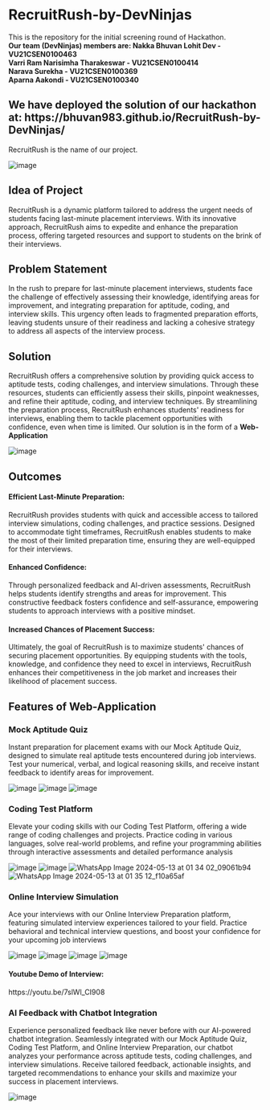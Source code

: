 # RecruitRush-by-DevNinjas
This is the repository for the initial screening round of Hackathon. <br>
<b>Our team (DevNinjas) members are:
Nakka Bhuvan Lohit Dev - VU21CSEN0100463<br>
Varri Ram Narisimha Tharakeswar - VU21CSEN0100414<br>
Narava Surekha - VU21CSEN0100369<br>
Aparna Aakondi - VU21CSEN0100340
</b><br>

<h2>We have deployed the solution of our hackathon at:
https://bhuvan983.github.io/RecruitRush-by-DevNinjas/
</h2>
RecruitRush is the name of our project. <br>

![image](https://github.com/Bhuvan983/RecruitRush-by-DevNinjas/assets/94850851/86f89dd6-208a-437b-8259-7c384aeddff2)

<h2>Idea of Project</h2> 
RecruitRush is a dynamic platform tailored to address the urgent needs of students facing last-minute placement interviews. With its innovative approach, RecruitRush aims to expedite and enhance the preparation process, offering targeted resources and support to students on the brink of their interviews.

<h2>Problem Statement</h2>

In the rush to prepare for last-minute placement interviews, students face the challenge of effectively assessing their knowledge, identifying areas for improvement, and integrating preparation for aptitude, coding, and interview skills. This urgency often leads to fragmented preparation efforts, leaving students unsure of their readiness and lacking a cohesive strategy to address all aspects of the interview process.

<h2>Solution</h2>
RecruitRush offers a comprehensive solution by providing quick access to aptitude tests, coding challenges, and interview simulations. Through these resources, students can efficiently assess their skills, pinpoint weaknesses, and refine their aptitude, coding, and interview techniques. By streamlining the preparation process, RecruitRush enhances students' readiness for interviews, enabling them to tackle placement opportunities with confidence, even when time is limited. Our solution is in the form of a <b>Web-Application</b>

![image](https://github.com/Bhuvan983/RecruitRush-by-DevNinjas/assets/94850851/3af46ace-2da3-4b05-a52f-77305af49f18)


<h2>Outcomes</h2>
<h4>Efficient Last-Minute Preparation:</h4> 
RecruitRush provides students with quick and accessible access to tailored interview simulations, coding challenges, and practice sessions. Designed to accommodate tight timeframes, RecruitRush enables students to make the most of their limited preparation time, ensuring they are well-equipped for their interviews.

<h4>Enhanced Confidence:</h4> Through personalized feedback and AI-driven assessments, RecruitRush helps students identify strengths and areas for improvement. This constructive feedback fosters confidence and self-assurance, empowering students to approach interviews with a positive mindset.

<h4>Increased Chances of Placement Success:</h4> Ultimately, the goal of RecruitRush is to maximize students' chances of securing placement opportunities. By equipping students with the tools, knowledge, and confidence they need to excel in interviews, RecruitRush enhances their competitiveness in the job market and increases their likelihood of placement success.

<h2>Features of Web-Application</h2>

<h3>Mock Aptitude Quiz</h3>
Instant preparation for placement exams with our Mock Aptitude Quiz, designed to simulate real aptitude tests encountered during job interviews. Test your numerical, verbal, and logical reasoning skills, and receive instant feedback to identify areas for improvement.

![image](https://github.com/Bhuvan983/RecruitRush-by-DevNinjas/assets/94850851/ae36ccdf-db9e-4585-b790-609c639113a7)
![image](https://github.com/Bhuvan983/RecruitRush-by-DevNinjas/assets/94850851/f3cb9998-7789-4394-9e16-b16d831bb315)
![image](https://github.com/Bhuvan983/RecruitRush-by-DevNinjas/assets/94850851/e032df42-9210-4d3c-ac6b-82433ebc57bf)

<h3>Coding Test Platform</h3>
Elevate your coding skills with our Coding Test Platform, offering a wide range of coding challenges and projects. Practice coding in various languages, solve real-world problems, and refine your programming abilities through interactive assessments and detailed performance analysis

![image](https://github.com/Bhuvan983/RecruitRush-by-DevNinjas/assets/94850851/d7fd3491-96d1-4743-b973-572cb7912aaf)
![image](https://github.com/Bhuvan983/RecruitRush-by-DevNinjas/assets/94850851/ffb7211f-7dca-4119-804e-4f5bd7651a80)
![WhatsApp Image 2024-05-13 at 01 34 02_09061b94](https://github.com/Bhuvan983/RecruitRush-by-DevNinjas/assets/94850851/1278b27c-13e0-4aba-93ee-209c95baca69)
![WhatsApp Image 2024-05-13 at 01 35 12_f10a65af](https://github.com/Bhuvan983/RecruitRush-by-DevNinjas/assets/94850851/21f66c0c-0d46-4b22-ab51-b4094f7e490d)


<h3>Online Interview Simulation</h3>
Ace your interviews with our Online Interview Preparation platform, featuring simulated interview experiences tailored to your field. Practice behavioral and technical interview questions, and boost your confidence for your upcoming job interviews

![image](https://github.com/Bhuvan983/RecruitRush-by-DevNinjas/assets/94850851/07bb8cad-d61e-49fe-9035-bba080d3e6ef)
![image](https://github.com/Bhuvan983/RecruitRush-by-DevNinjas/assets/94850851/9b7d4461-6f7f-4d67-adf4-53a7500feb00)
![image](https://github.com/Bhuvan983/RecruitRush-by-DevNinjas/assets/94850851/337b4709-51b0-4165-ac75-f09cad3b32b1)
![image](https://github.com/Bhuvan983/RecruitRush-by-DevNinjas/assets/94850851/6dc3e322-2b84-420d-9156-da5772f0bf9c)

<h4>Youtube Demo of Interview:</h4>
https://youtu.be/7slWl_CI908


<h3>AI Feedback with Chatbot Integration</h3>
Experience personalized feedback like never before with our AI-powered chatbot integration. Seamlessly integrated with our Mock Aptitude Quiz, Coding Test Platform, and Online Interview Preparation, our chatbot analyzes your performance across aptitude tests, coding challenges, and interview simulations. Receive tailored feedback, actionable insights, and targeted recommendations to enhance your skills and maximize your success in placement interviews.

![image](https://github.com/Bhuvan983/RecruitRush-by-DevNinjas/assets/94850851/1c365600-2b0d-48eb-aaa5-9e657313d85d)

